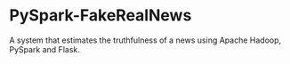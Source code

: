 # PySpark-FakeRealNews
A system that estimates the truthfulness of a news using Apache Hadoop, PySpark and Flask.
